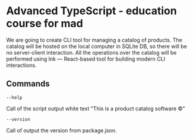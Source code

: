 # Advanced TypeScript - education course for mad

We are going to create CLI tool for managing a catalog of products. 
The catalog will be hosted on the local computer in SQLite DB, so there will be no server-client interaction. 
All the operations over the catalog will be performed using Ink — React-based tool for building modern CLI interactions.

## Commands
`--help`

Call of the script output white text "This is a product catalog software ©"

`--version` 

Call of output the version from package.json.
